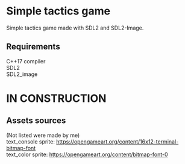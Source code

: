 # Simple tactics game
Simple tactics game made with SDL2 and SDL2-Image.

## Requirements
C++17 compiler  
SDL2  
SDL2_image  

# IN CONSTRUCTION

## Assets sources
(Not listed were made by me)\
text_console sprite: https://opengameart.org/content/16x12-terminal-bitmap-font  
text_color sprite: https://opengameart.org/content/bitmap-font-0  
